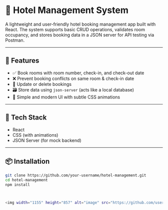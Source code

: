 # 🏨 Hotel Management System

A lightweight and user-friendly hotel booking management app built with React. The system supports basic CRUD operations, validates room occupancy, and stores booking data in a JSON server for API testing via Postman.

---

## 🚀 Features

- ✅ Book rooms with room number, check-in, and check-out date
- ❌ Prevent booking conflicts on same room & check-in date
- 📝 Update or delete bookings
- 🗃️ Store data using `json-server` (acts like a local database)
- 🎨 Simple and modern UI with subtle CSS animations

---

## 🧰 Tech Stack

- React
- CSS (with animations)
- JSON Server (for mock backend)

---

## 📦 Installation

```bash
git clone https://github.com/your-username/hotel-management.git
cd hotel-management
npm install



<img width="1155" height="857" alt="image" src="https://github.com/user-attachments/assets/aa349b77-41b2-42c2-814f-b3b4519145cd" />
